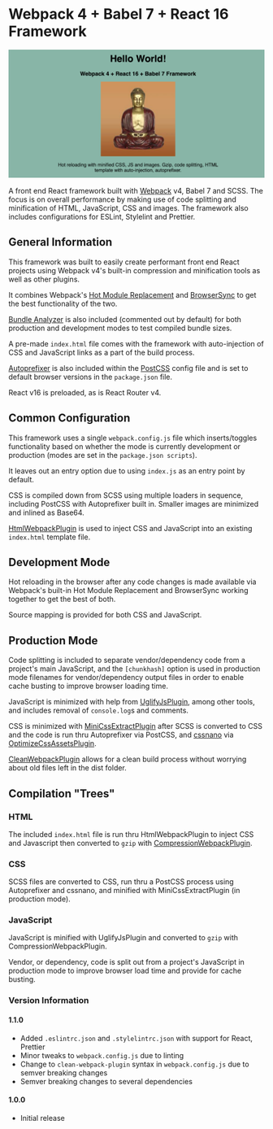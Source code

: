 # Webpack 4 + Babel 7 + React 16 Framework

<kbd>![Image](webpack4.png)</kbd>

A front end React framework built with [Webpack](https://webpack.js.org/) v4, Babel 7 and SCSS. The focus is on overall performance by making use of code splitting and minification of HTML, JavaScript, CSS and images. The framework also includes configurations for ESLint, Stylelint and Prettier.

## General Information

This framework was built to easily create performant front end React projects using Webpack v4's built-in compression and minification tools as well as other plugins.

It combines Webpack's [Hot Module Replacement](https://webpack.js.org/concepts/hot-module-replacement/) and [BrowserSync](https://www.browsersync.io/) to get the best functionality of the two.

[Bundle Analyzer](https://www.npmjs.com/package/webpack-bundle-analyzer) is also included (commented out by default) for both production and development modes to test compiled bundle sizes.

A pre-made `index.html` file comes with the framework with auto-injection of CSS and JavaScript links as a part of the build process.

[Autoprefixer](https://github.com/postcss/autoprefixer) is also included within the [PostCSS](https://github.com/postcss/postcss) config file and is set to default browser versions in the `package.json` file.

React v16 is preloaded, as is React Router v4.

## Common Configuration

This framework uses a single `webpack.config.js` file which inserts/toggles functionality based on whether the mode is currently development or production (modes are set in the `package.json scripts`).

It leaves out an entry option due to using `index.js` as an entry point by default.

CSS is compiled down from SCSS using multiple loaders in sequence, including PostCSS with Autoprefixer built in. Smaller images are minimized and inlined as Base64.

[HtmlWebpackPlugin](https://webpack.js.org/plugins/html-webpack-plugin/) is used to inject CSS and JavaScript into an existing `index.html` template file.

## Development Mode

Hot reloading in the browser after any code changes is made available via Webpack's built-in Hot Module Replacement and BrowserSync working together to get the best of both.

Source mapping is provided for both CSS and JavaScript.

## Production Mode

Code splitting is included to separate vendor/dependency code from a project's main JavaScript, and the `[chunkhash]` option is used in production mode filenames for vendor/dependency output files in order to enable cache busting to improve browser loading time.

JavaScript is minimized with help from [UglifyJsPlugin](https://webpack.js.org/plugins/uglifyjs-webpack-plugin/), among other tools, and includes removal of `console.log`s and comments.

CSS is minimized with [MiniCssExtractPlugin](https://webpack.js.org/plugins/mini-css-extract-plugin/) after SCSS is converted to CSS and the code is run thru Autoprefixer via PostCSS, and [cssnano](https://cssnano.co/) via [OptimizeCssAssetsPlugin](https://github.com/NMFR/optimize-css-assets-webpack-plugin).

[CleanWebpackPlugin](https://github.com/johnagan/clean-webpack-plugin) allows for a clean build process without worrying about old files left in the dist folder.

## Compilation "Trees"

### HTML

The included `index.html` file is run thru HtmlWebpackPlugin to inject CSS and Javascript then converted to `gzip` with [CompressionWebpackPlugin](https://webpack.js.org/plugins/compression-webpack-plugin/).

### CSS

SCSS files are converted to CSS, run thru a PostCSS process using Autoprefixer and cssnano, and minified with MiniCssExtractPlugin (in production mode).

### JavaScript

JavaScript is minified with UglifyJsPlugin and converted to `gzip` with CompressionWebpackPlugin.

Vendor, or dependency, code is split out from a project's JavaScript in production mode to improve browser load time and provide for cache busting.

### Version Information

#### 1.1.0

- Added `.eslintrc.json` and `.stylelintrc.json` with support for React, Prettier
- Minor tweaks to `webpack.config.js` due to linting
- Change to `clean-webpack-plugin` syntax in `webpack.config.js` due to semver breaking changes
- Semver breaking changes to several dependencies

#### 1.0.0

- Initial release
